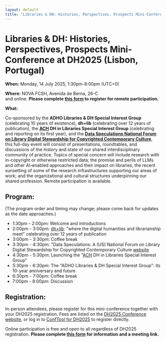 ```yaml
---
layout: default
title: "Libraries & DH: Histories, Perspectives, Prospects Mini-Conference at DH2025"
---
```

# Libraries & DH: Histories, Perspectives, Prospects Mini-Conference at DH2025 (Lisbon, Portugal)

**When:** Monday, 14 July 2025, 1:30pm-8:00pm (UTC+0) 

**Where:** NOVA FCSH, Avenida de Berna, 26-C  
and online. **Please complete [this form](https://forms.gle/Qj7w2syjjTxqKMZ8A) to register for remote participation.**

**What:**

Co-sponsored by the **ADHO Libraries & DH Special Interest Group** (celebrating 10 years of existence), **dh+lib** (celebrating over 12 years of publication), the **[ACH](https://ach.org/) DH in Libraries Special Interest Group** (celebrating and reporting on its first year), and the **[Data Speculations National Forum on Library Digital Stewardship for Copyrighted Contemporary Culture](https://dataspeculations.org/)**, this full-day event will consist of presentations, roundtables, and discussions of the history and state of our shared interdisciplinary community of practice.  Topics of special concern will include research with in-copyright or otherwise restricted data; the promise and perils of LLMs and other AI-enabled approaches and their impact on libraries; the recent sunsetting of some of the research infrastructures supporting our areas of work; and the organizational and cultural structures underpinning our shared profession. Remote participation is available. 

## Program:
(The program order and timing may change; please come back for updates as the date approaches.)
* 1:30pm - 2:00pm: Welcome and introductions
* 2:00pm - 3:00pm: [dh+lib](https://dhandlib.org/): "where the digital humanities and librarianship meet" celebrating over 12 years of publication
* 3:00pm - 3:30pm: Coffee break
* 3:30pm - 4:30pm: "Data Speculations: A (US) National Forum on Library Digital Stewardship for Copyrighted Contemporary Culture [website](https://dataspeculations.org/)
* 4:30pm - 5:30pm: Launching the "[ACH](https://ach.org/) DH in Libraries Special Interest Group"
* 5:30pm - 6:30pm: The "ADHO Libraries & DH Special Interest Group": its 10-year anniversary and future
* 6:30pm - 7:00pm: Coffee break
* 7:00pm - 8:00pm: Discussion 


## Registration:
In-person attendees, please register for this mini-conference together with your DH2025 registration. Fees are listed on the [DH2025 Conference website](https://dh2025.adho.org/conference-registration/), or log in to [ConfTool for DH2025](https://www.conftool.pro/dh2025/) to register directly.

Online participation is free and open to all regardless of DH2025 registration.  **Please complete [this form](https://forms.gle/Qj7w2syjjTxqKMZ8A) for information and a meeting link.**
